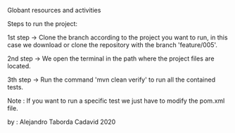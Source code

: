 Globant resources and activities

Steps to run the project:

1st step -> Clone the branch according to the project you want to run,
in this case we download or clone the repository with the branch 'feature/005'.

2nd step -> We open the terminal in the path where the project files are located.

3th step -> Run the command 'mvn clean verify' to run all the contained tests.

Note : If you want to run a specific test we just have to modify the pom.xml file.

by : Alejandro Taborda Cadavid
2020
